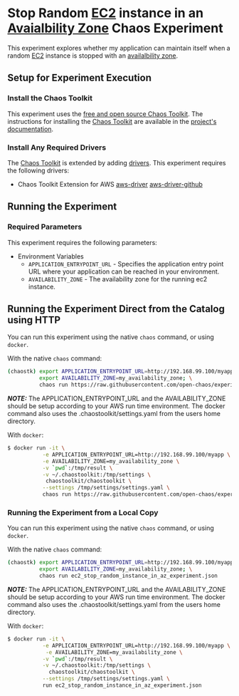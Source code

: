 # Stop Random [EC2][ElasticComputeCloud] instance in an [Avaialbility Zone][AvaialbilityZone] Chaos Experiment

This experiment explores whether my application can maintain itself when a random [EC2][ElasticComputeCloud] instance is stopped with an [availalbility zone][AvaialbilityZone].

[ElasticComputeCloud]: https://aws.amazon.com/ec2/
[AvaialbilityZone]:    https://docs.aws.amazon.com/AWSEC2/latest/UserGuide/using-regions-availability-zones.html

## Setup for Experiment Execution

### Install the Chaos Toolkit

This experiment uses the [free and open source Chaos Toolkit][chaostoolkit]. The instructions for installing the [Chaos Toolkit][chaostoolkit] are available in the [project's documentation][docs].

[chaostoolkit]: https://chaostoolkit.org/
[docs]: https://docs.chaostoolkit.org

### Install Any Required Drivers

The [Chaos Toolkit][chaostoolkit] is extended by adding [drivers]. This experiment requires the following drivers:

* Chaos Toolkit Extension for AWS [aws-driver] [aws-driver-github]

[drivers]: https://docs.chaostoolkit.org/drivers/overview/
[aws-driver]: https://docs.chaostoolkit.org/drivers/aws/
[aws-driver-github]: https://github.com/chaostoolkit-incubator/chaostoolkit-aws

## Running the Experiment

### Required Parameters

This experiment requires the following parameters:

* Environment Variables
  * `APPLICATION_ENTRYPOINT_URL` - Specifies the application entry point URL where your application can be reached in your environment.
  * `AVAILABILITY_ZONE` - The availability zone for the running ec2 instance.

## Running the Experiment Direct from the Catalog using HTTP

You can run this experiment using the native `chaos` command, or using
`docker`.

With the native `chaos` command:

```bash
(chaostk) export APPLICATION_ENTRYPOINT_URL=http://192.168.99.100/myapp; \
          export AVAILABILITY_ZONE=my_availability_zone; \
          chaos run https://raw.githubusercontent.com/open-chaos/experiment-catalog/master/aws/ec2_stop_random_instance_in_az/ec2_stop_random_instance_in_az_experiment.json
```

***NOTE:*** The APPLICATION_ENTRYPOINT_URL and the AVAILABILITY_ZONE should be setup according to your AWS run time environment. The docker command also uses the .chaostoolkit/settings.yaml from the users home directory.

With `docker`:

```bash
$ docker run -it \
           -e APPLICATION_ENTRYPOINT_URL=http://192.168.99.100/myapp \
           -e AVAILABILITY_ZONE=my_availability_zone \
           -v `pwd`:/tmp/result \
           -v ~/.chaostoolkit:/tmp/settings \
            chaostoolkit/chaostoolkit \
           --settings /tmp/settings/settings.yaml \
           chaos run https://raw.githubusercontent.com/open-chaos/experiment-catalog/master/aws/ec2_stop_random_instance_in_az/ec2_stop_random_instance_in_az_experiment.json
```

### Running the Experiment from a Local Copy

You can run this experiment using the native `chaos` command, or using
`docker`.

With the native `chaos` command:

```bash
(chaostk) export APPLICATION_ENTRYPOINT_URL=http://192.168.99.100/myapp; \
          export AVAILABILITY_ZONE=my_availability_zone; \
          chaos run ec2_stop_random_instance_in_az_experiment.json
```

***NOTE:*** The APPLICATION_ENTRYPOINT_URL and the AVAILABILITY_ZONE should be setup according to your AWS run time environment. The docker command also uses the .chaostoolkit/settings.yaml from the users home directory.


With `docker`:

```bash
$ docker run -it \
           -e APPLICATION_ENTRYPOINT_URL=http://192.168.99.100/myapp \
            -e AVAILABILITY_ZONE=my_availability_zone \
           -v `pwd`:/tmp/result \
           -v ~/.chaostoolkit:/tmp/settings \
             chaostoolkit/chaostoolkit \
           --settings /tmp/settings/settings.yaml \
           run ec2_stop_random_instance_in_az_experiment.json
```
